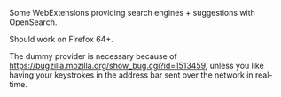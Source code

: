 Some WebExtensions providing search engines + suggestions with OpenSearch.

Should work on Firefox 64+.

The dummy provider is necessary because of https://bugzilla.mozilla.org/show_bug.cgi?id=1513459, unless you like having your keystrokes in the address bar sent over the network in real-time.
